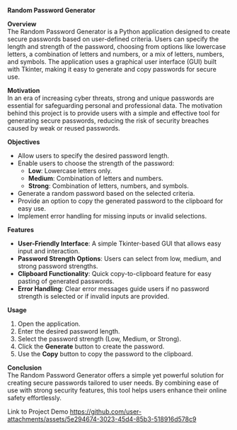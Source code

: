 **Random Password Generator**

**Overview**  
The Random Password Generator is a Python application designed to create secure passwords based on user-defined criteria. Users can specify the length and strength of the password, choosing from options like lowercase letters, a combination of letters and numbers, or a mix of letters, numbers, and symbols. The application uses a graphical user interface (GUI) built with Tkinter, making it easy to generate and copy passwords for secure use.

**Motivation**  
In an era of increasing cyber threats, strong and unique passwords are essential for safeguarding personal and professional data. The motivation behind this project is to provide users with a simple and effective tool for generating secure passwords, reducing the risk of security breaches caused by weak or reused passwords.

**Objectives**  
- Allow users to specify the desired password length.
- Enable users to choose the strength of the password:
  - **Low**: Lowercase letters only.
  - **Medium**: Combination of letters and numbers.
  - **Strong**: Combination of letters, numbers, and symbols.
- Generate a random password based on the selected criteria.
- Provide an option to copy the generated password to the clipboard for easy use.
- Implement error handling for missing inputs or invalid selections.

**Features**  
- **User-Friendly Interface**: A simple Tkinter-based GUI that allows easy input and interaction.
- **Password Strength Options**: Users can select from low, medium, and strong password strengths.
- **Clipboard Functionality**: Quick copy-to-clipboard feature for easy pasting of generated passwords.
- **Error Handling**: Clear error messages guide users if no password strength is selected or if invalid inputs are provided.

**Usage**  
1. Open the application.
2. Enter the desired password length.
3. Select the password strength (Low, Medium, or Strong).
4. Click the **Generate** button to create the password.
5. Use the **Copy** button to copy the password to the clipboard.

**Conclusion**  
The Random Password Generator offers a simple yet powerful solution for creating secure passwords tailored to user needs. By combining ease of use with strong security features, this tool helps users enhance their online safety effortlessly.


Link to Project Demo
https://github.com/user-attachments/assets/5e294674-3023-45d4-85b3-518916d578c9

